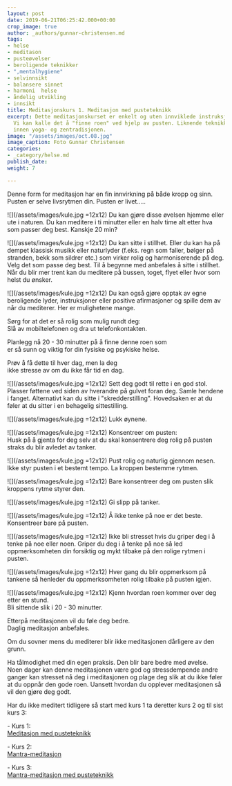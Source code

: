 ```yaml
---
layout: post
date: 2019-06-21T06:25:42.000+00:00
crop_image: true
author: _authors/gunnar-christensen.md
tags:
- helse
- meditason
- pusteøvelser
- beroligende teknikker
- ",mentalhygiene"
- selvinnsikt
- balansere sinnet
- harmoni  helse
- åndelig utvikling
- innsikt
title: Meditasjonskurs 1. Meditasjon med pusteteknikk
excerpt: Dette meditasjonskurset er enkelt og uten innviklede instruksjoner og ritualer.
  Vi kan kalle det å "finne roen" ved hjelp av pusten. Liknende teknikker brukes både
  innen yoga- og zentradisjonen.
image: "/assets/images/oct.08.jpg"
image_caption: Foto Gunnar Christensen
categories:
- _category/helse.md
publish_date: 
weight: 7

---
```

Denne form for meditasjon har en fin innvirkning på både kropp og sinn. Pusten er selve livsrytmen din. Pusten er livet.....

![](/assets/images/kule.jpg =12x12) Du kan gjøre disse øvelsen hjemme eller ute i naturen. Du kan meditere i ti minutter eller en halv time alt etter hva som passer deg best. Kanskje 20 min?

![](/assets/images/kule.jpg =12x12) Du kan sitte i stillhet. Eller du kan ha på dempet klassisk musikk eller naturlyder (f.eks. regn som faller, bølger på stranden, bekk som sildrer etc.) som virker rolig og harmoniserende på deg. Velg det som passe deg best. Til å begynne med anbefales å sitte i stillhet. Når du blir mer trent kan du meditere på bussen, toget, flyet eller hvor som helst du ønsker.

![](/assets/images/kule.jpg =12x12) Du kan også gjøre opptak av egne beroligende lyder, instruksjoner eller positive afirmasjoner og spille dem av når du mediterer. Her er mulighetene mange.

Sørg for at det er så rolig som mulig rundt deg:  
Slå av mobiltelefonen og dra ut telefonkontakten.

Planlegg nå 20 - 30 minutter på å finne denne roen som  
er så sunn og viktig for din fysiske og psykiske helse.

Prøv å få dette til hver dag, men la deg  
ikke stresse av om du ikke får tid en dag.

![](/assets/images/kule.jpg =12x12) Sett deg godt til rette i en god stol. Plasser føttene ved siden av hverandre på gulvet foran deg. Samle hendene i fanget. Alternativt kan du sitte i "skredderstilling". Hovedsaken er at du føler at du sitter i en behagelig sittestilling.

![](/assets/images/kule.jpg =12x12) Lukk øynene.

![](/assets/images/kule.jpg =12x12) Konsentreer om pusten:  
Husk på å gjenta for deg selv at du skal konsentrere deg rolig på pusten straks du blir avledet av tanker.

![](/assets/images/kule.jpg =12x12) Pust rolig og naturlig gjennom nesen. Ikke styr pusten i et bestemt tempo. La kroppen bestemme rytmen.

![](/assets/images/kule.jpg =12x12) Bare konsentreer deg om pusten slik kroppens rytme styrer den.

![](/assets/images/kule.jpg =12x12) Gi slipp på tanker.

![](/assets/images/kule.jpg =12x12) Å ikke tenke på noe er det beste. Konsentreer bare på pusten.

![](/assets/images/kule.jpg =12x12) Ikke bli stresset hvis du griper deg i å tenke på noe eller noen. Griper du deg i å tenke på noe så led oppmerksomheten din forsiktig og mykt tilbake på den rolige rytmen i pusten.

![](/assets/images/kule.jpg =12x12) Hver gang du blir oppmerksom på tankene så henleder du oppmerksomheten rolig tilbake på pusten igjen.

![](/assets/images/kule.jpg =12x12) Kjenn hvordan roen kommer over deg etter en stund.  
Bli sittende slik i 20 - 30 minutter.

Etterpå meditasjonen vil du føle deg bedre.  
Daglig meditasjon anbefales.

Om du sovner mens du mediterer blir ikke meditasjonen dårligere av den grunn.

Ha tålmodighet med din egen praksis. Den blir bare bedre med øvelse. Noen dager kan denne meditasjonen være god og stressdempende andre ganger kan stresset nå deg i meditasjonen og plage deg slik at du ikke føler at du oppnår den gode roen. Uansett hvordan du opplever meditasjonen så vil den gjøre deg godt.

Har du ikke meditert tidligere så start med kurs 1 ta deretter kurs 2 og til sist kurs 3:

\- Kurs 1:  
[Meditasjon med pusteteknikk]( "https://helping.no/meditasjonskurs-1-meditasjon-med-pusteteknikk")

\- Kurs 2:  
[Mantra-meditasjon](https://helping.no/meditasjonskurs-2-mantra-meditasjon "https://helping.no/meditasjonskurs-2-mantra-meditasjon")

\- Kurs 3:  
[Mantra-meditasjon med pusteteknikk](https://helping.no/meditasjonskurs-3-mantra-meditasjon-med-pusteteknikk "https://helping.no/meditasjonskurs-3-mantra-meditasjon-med-pusteteknikk")